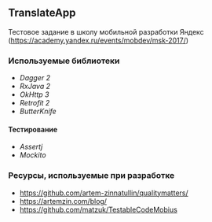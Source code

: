 ## TranslateApp
Тестовое задание в школу мобильной разработки Яндекс (https://academy.yandex.ru/events/mobdev/msk-2017/)

### Используемые библиотеки
* _Dagger 2_
* _RxJava 2_
* _OkHttp 3_
* _Retrofit 2_
* _ButterKnife_

#### Тестирование
* _Assertj_
* _Mockito_

### Ресурсы, используемые при разработке
* https://github.com/artem-zinnatullin/qualitymatters/
* https://artemzin.com/blog/
* https://github.com/matzuk/TestableCodeMobius
